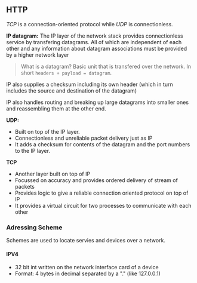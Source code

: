 ## HTTP

*TCP* is a connection-oriented protocol while *UDP* is connectionless.

**IP datagram:** The IP layer of the network stack  provides connectionless service by transfering datagrams. All of which are independent of each other and any information about datagram associations must be provided by a higher network layer

  > What is a datagram?
  > Basic unit that is transfered over the network. In short `headers + payload = datagram`.

IP also supplies a checksum including its own header (which in turn includes the source and destination of the datagram)

IP also handles routing and breaking up large datagrams into smaller ones and reassembling them at the other end.

**UDP:**
- Built on top of the IP layer.
- Connectionless and unreliable packet delivery just as IP
- It adds a checksum for contents of the datagram and the port numbers to the IP layer.

**TCP**
- Another layer built on top of IP
- Focussed on accuracy and provides ordered delivery of stream of packets
- Provides logic to give a reliable connection oriented protocol on top of IP
- It provides a virtual circuit for two processes to communicate with each other

### Adressing Scheme
Schemes are used to locate servies and devices over a network.

#### IPV4
- 32 bit int written on the network interface card of a device
- Format: 4 bytes in decimal separated by a "." (like 127.0.0.1)
